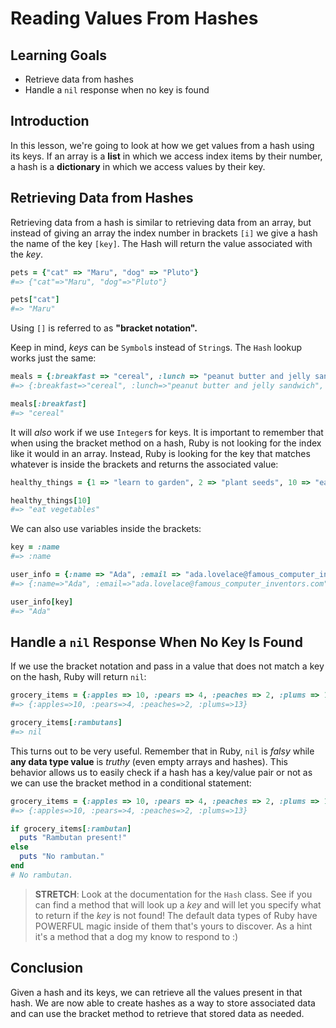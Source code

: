 # Reading Values From Hashes

## Learning Goals

- Retrieve data from hashes
- Handle a `nil` response when no key is found

## Introduction

In this lesson, we're going to look at how we get values from a hash using
its keys. If an array is a **list** in which we access index items by
their number, a hash is a **dictionary** in which we access values by their key.

## Retrieving Data from Hashes

Retrieving data from a hash is similar to retrieving data from an array, but
instead of giving an array the index number in brackets `[i]` we give a hash the
name of the key `[key]`. The Hash will return the value associated with the
_key_.


```ruby
pets = {"cat" => "Maru", "dog" => "Pluto"}
#=> {"cat"=>"Maru", "dog"=>"Pluto"}

pets["cat"]
#=> "Maru"
```

Using `[]` is referred to as **"bracket notation".** 

Keep in mind, _keys_ can be `Symbol`s instead of `String`s. The `Hash` lookup works
just the same:

```ruby
meals = {:breakfast => "cereal", :lunch => "peanut butter and jelly sandwich", :dinner => "mushroom risotto"}
#=> {:breakfast=>"cereal", :lunch=>"peanut butter and jelly sandwich", :dinner=>"mushroom risotto"}

meals[:breakfast]
#=> "cereal"
```

It will _also_ work if we use `Integer`s for keys. It is important to
remember that when using the bracket method on a hash, Ruby is not looking for
the index like it would in an array. Instead, Ruby is looking for the key that
matches whatever is inside the brackets and returns the associated value:

```ruby
healthy_things = {1 => "learn to garden", 2 => "plant seeds", 10 => "eat vegetables"}

healthy_things[10]
#=> "eat vegetables"
```

We can also use variables inside the brackets:

```ruby
key = :name
#=> :name

user_info = {:name => "Ada", :email => "ada.lovelace@famous_computer_inventors.com"}
#=> {:name=>"Ada", :email=>"ada.lovelace@famous_computer_inventors.com"}

user_info[key]
#=> "Ada"
```

## Handle a `nil` Response When No Key Is Found

If we use the bracket notation and pass in a value that does not match a key on
the hash, Ruby will return `nil`:

```ruby
grocery_items = {:apples => 10, :pears => 4, :peaches => 2, :plums => 13}
#=> {:apples=>10, :pears=>4, :peaches=>2, :plums=>13}

grocery_items[:rambutans]
#=> nil
```

This turns out to be very useful. Remember that in Ruby, `nil` is _falsy_ while
**any data type value** is _truthy_ (even empty arrays and hashes). This
behavior allows us to easily check if a hash has a key/value pair or not as we
can use the bracket method in a conditional statement:

```ruby
grocery_items = {:apples => 10, :pears => 4, :peaches => 2, :plums => 13}
#=> {:apples=>10, :pears=>4, :peaches=>2, :plums=>13}

if grocery_items[:rambutan]
  puts "Rambutan present!"
else
  puts "No rambutan."
end
# No rambutan.
```

> **STRETCH**: Look at the documentation for the `Hash` class. See if you
> can find a method that will look up a _key_ and will let you specify
> what to return if the _key_ is not found! The default data types of
> Ruby have POWERFUL magic inside of them that's yours to discover. As a hint
> it's a method that a dog my know to respond to :)

## Conclusion

Given a hash and its keys, we can retrieve all the values present in that hash.
We are now able to create hashes as a way to store associated data and can use
the bracket method to retrieve that stored data as needed.
